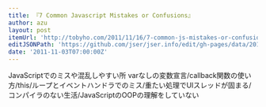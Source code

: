 ```yaml
---
title: 『7 Common Javascript Mistakes or Confusions』
author: azu
layout: post
itemUrl: 'http://tobyho.com/2011/11/16/7-common-js-mistakes-or-confusions/'
editJSONPath: 'https://github.com/jser/jser.info/edit/gh-pages/data/2011/11/index.json'
date: '2011-11-03T07:00:00Z'
---
```

JavaScriptでのミスや混乱しやすい所
varなしの変数宣言/callback関数の使い方/this/ループとイベントハンドラでのミス/重たい処理でUIスレッドが固まる/コンパイラのない生活/JavaScriptのOOPの理解をしていない
